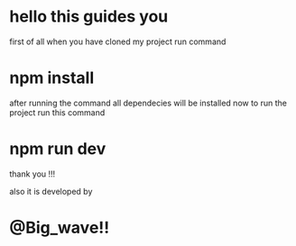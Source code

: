 # hello this guides you 

first of all when you have cloned my project run command

# npm install 

after running the command all dependecies will be installed 
now to run the project run this command

# npm run dev

thank you !!!

also it is developed  by

# @Big_wave!!